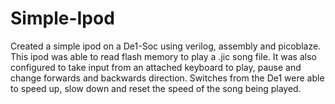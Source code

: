 # Simple-Ipod
Created a simple ipod on a De1-Soc using verilog,  assembly and picoblaze. This ipod was able to read flash memory to play a .jic song file. It was also configured to take input from an attached keyboard to play, pause and change forwards and backwards direction. Switches from the De1 were able to speed up, slow down and reset the speed of the song being played.
